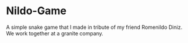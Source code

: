 # Nildo-Game
A simple snake game that I made in tribute of my friend Romenildo Diniz. We work together at a granite company.
